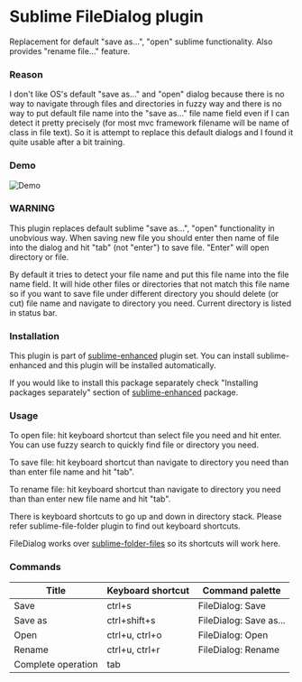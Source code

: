 # Sublime FileDialog plugin

Replacement for default "save as...", "open" sublime functionality. Also
provides "rename file..." feature.


### Reason

I don't like OS's default "save as..." and "open" dialog because there is no way
to navigate through files and directories in fuzzy way and there is no way to
put default file name into the "save as..." file name field even if I can detect
it pretty precisely (for most mvc framework filename will be name of class in
file text). So it is attempt to replace this default dialogs and I found it
quite usable after a bit training.

### Demo

![Demo](https://raw.github.com/shagabutdinov/sublime-file-dialog/master/demo/demo.gif "Demo")


### WARNING

This plugin replaces default sublime "save as...", "open" functionality in
unobvious way. When saving new file you should enter then name of file into the
dialog and hit "tab" (not "enter") to save file. "Enter" will open directory or
file.

By default it tries to detect your file name and put this file name into the
file name field. It will hide other files or directories that not match this
file name so if you want to save file under different directory you should
delete (or cut) file name and navigate to directory you need. Current directory
is listed in status bar.


### Installation

This plugin is part of [sublime-enhanced](http://github.com/shagabutdinov/sublime-enhanced)
plugin set. You can install sublime-enhanced and this plugin will be installed
automatically.

If you would like to install this package separately check "Installing packages
separately" section of [sublime-enhanced](http://github.com/shagabutdinov/sublime-enhanced)
package.


### Usage

To open file: hit keyboard shortcut than select file you need and hit enter. You
can use fuzzy search to quickly find file or directory you need.

To save file: hit keyboard shortcut than navigate to directory you need than
than enter file name and hit "tab".

To rename file: hit keyboard shortcut than navigate to directory you need than
than enter new file name and hit "tab".

There is keyboard shortcuts to go up and down in directory stack. Please refer
sublime-file-folder plugin to find out keyboard shortcuts.

FileDialog works over [sublime-folder-files](http://github.com/shagabutdinov/sublime-folder-files)
so its shortcuts will work here.

### Commands

| Title                          | Keyboard shortcut | Command palette        |
|--------------------------------|-------------------|------------------------|
| Save                           | ctrl+s            | FileDialog: Save       |
| Save as                        | ctrl+shift+s      | FileDialog: Save as... |
| Open                           | ctrl+u, ctrl+o    | FileDialog: Open       |
| Rename                         | ctrl+u, ctrl+r    | FileDialog: Rename     |
| Complete operation             | tab               |                        |